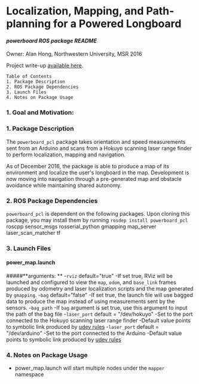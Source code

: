 # Localization, Mapping, and Path-planning for a Powered Longboard
#### *powerboard ROS package README*

Owner: Alan Hong, Northwestern University, MSR 2016

Project write-up [available here](https://github.com/hongalan/powerboard/blob/master/writeup.md).


~~~
Table of Contents
1. Package Description
2. ROS Package Dependencies
3. Launch Files
4. Notes on Package Usage
~~~


### **1. Goal and Motivation:**  

### 1. Package Description

The `powerboard_pcl` package takes orientation and speed measurements sent from an Arduino and scans from a Hokuyo scanning laser range finder to perform localization, mapping and navigation.

As of December 2016, the package is able to produce a map of its environment and localize the user's longboard in the map. Development is now moving into navigation through a pre-generated map and obstacle avoidance while maintaining shared autonomy.

### 2. ROS Package Dependencies

`powerboard_pcl` is dependent on the following packages. Upon cloning this package, you may install them by running `rosdep install powerboard_pcl`
    roscpp
    sensor_msgs
    rosserial_python
    gmapping
    map_server
    laser_scan_matcher
    tf

### 3. Launch Files

#### **power_map.launch**
#####**arguments: **
-`rviz` default="true"
  -If set true, RViz will be launched and configured to view the `map`, `odom`, and `base_link` frames produced by odometry and laser localization scripts and the map generated by `gmapping`.
-`bag` default="false"
  -If set true, the launch file will use bagged data to produce the map instead of using measurements sent by the sensors.
-`bag_path`
  -If `bag` argument is set true, use this argument to input the path of the bag file
-`laser_port` default = "/dev/hokuyo"
  -Set to the port connected to the Hokuyo scanning laser range finder
  -Default value points to symbolic link produced by [udev rules](https://github.com/hongalan/powerboard/blob/master/powerboard_pcl/resources/99-usb-serial.rules)
-`laser_port` default = "/dev/arduino"
  -Set to the port connected to the Arduino
  -Default value points to symbolic link produced by [udev rules](https://github.com/hongalan/powerboard/blob/master/powerboard_pcl/resources/99-usb-serial.rules)

### 4. Notes on Package Usage

- power_map.launch will start multiple nodes under the `mapper` namespace